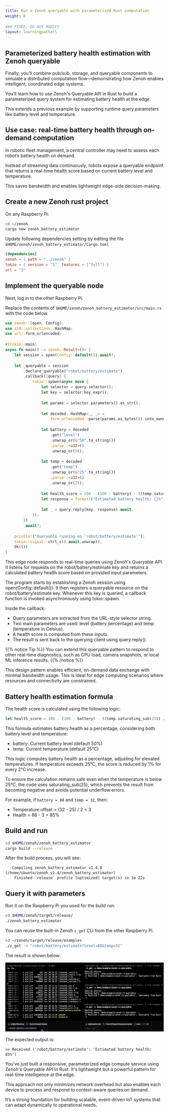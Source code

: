 ```yaml
---
title: Run a Zenoh queryable with parameterized Rust computation
weight: 8

### FIXED, DO NOT MODIFY
layout: learningpathall
---
```


## Parameterized battery health estimation with Zenoh queryable

Finally, you’ll combine pub/sub, storage, and queryable components to simulate a distributed computation flow—demonstrating how Zenoh enables intelligent, coordinated edge systems.

You’ll learn how to use Zenoh's Queryable API in Rust to build a parameterized query system for estimating battery health at the edge. 

This extends a previous example by supporting runtime query parameters like battery level and temperature.

## Use case: real-time battery health through on-demand computation

In robotic fleet management, a central controller may need to assess each robot’s battery health on demand. 

Instead of streaming data continuously, robots expose a queryable endpoint that returns a real-time health score based on current battery level and temperature. 

This saves bandwidth and enables lightweight edge-side decision-making.

## Create a new Zenoh rust project

On any Raspberry Pi:

```bash
cd ~/zenoh
cargo new zenoh_battery_estimator
```

Update following dependencies setting by editing the file  `$HOME/zenoh/zenoh_battery_estimator/Cargo.toml`

```toml
[dependencies]
zenoh = { path = "../zenoh" }
tokio = { version = "1", features = ["full"] }
url = "2"
```

## Implement the queryable node

Next, log in to the other Raspberry Pi.

Replace the contents of `$HOME/zenoh/zenoh_battery_estimator/src/main.rs` with the code below.

```rust
use zenoh::{open, Config};
use std::collections::HashMap;
use url::form_urlencoded;

#[tokio::main]
async fn main() -> zenoh::Result<()> {
    let session = open(Config::default()).await?;

    let _queryable = session
        .declare_queryable("robot/battery/estimate")
        .callback(|query| {
            tokio::spawn(async move {
                let selector = query.selector();
                let key = selector.key_expr();

                let params = selector.parameters().as_str();

                let decoded: HashMap<_, _> =
                    form_urlencoded::parse(params.as_bytes()).into_owned().collect();

                let battery = decoded
                    .get("level")
                    .unwrap_or(&"50".to_string())
                    .parse::<u32>()
                    .unwrap_or(50);

                let temp = decoded
                    .get("temp")
                    .unwrap_or(&"25".to_string())
                    .parse::<u32>()
                    .unwrap_or(25);

                let health_score = 100 - (100 - battery) - ((temp.saturating_sub(25)) / 2);
                let response = format!("Estimated battery health: {}%", health_score);

                let _ = query.reply(key, response).await;
            });
        })
        .await?;

    println!("Queryable running on 'robot/battery/estimate'");
    tokio::signal::ctrl_c().await.unwrap();
    Ok(())
}
```

This edge node responds to real-time queries using Zenoh's Queryable API. It listens for requests on the robot/battery/estimate key and returns a calculated battery health score based on provided input parameters.

The program starts by establishing a Zenoh session using open(Config::default()). It then registers a queryable resource on the robot/battery/estimate key. Whenever this key is queried, a callback function is invoked asynchronously using tokio::spawn.

Inside the callback:
- Query parameters are extracted from the URL-style selector string.
- Two main parameters are used: level (battery percentage) and temp (temperature in Celsius).
- A health score is computed from these inputs.
- The result is sent back to the querying client using query.reply().

{{% notice Tip %}}
You can extend this queryable pattern to respond to other real-time diagnostics, such as CPU load, camera snapshots, or local ML inference results.
{{% /notice %}}

This design pattern enables efficient, on-demand data exchange with minimal bandwidth usage. This is ideal for edge computing scenarios where resources and connectivity are constrained.

## Battery health estimation formula

The health score is calculated using the following logic:

```rust
let health_score = 100 - (100 - battery) - ((temp.saturating_sub(25)) / 2);
```

This formula estimates battery health as a percentage, considering both battery level and temperature:
- battery: Current battery level (default 50%)
- temp: Current temperature (default 25°C)

This logic computes battery health as a percentage, adjusting for elevated temperatures. If temperature exceeds 25°C, the score is reduced by 1% for every 2°C increase.

To ensure the calculation remains safe even when the temperature is below 25°C, the code uses saturating_sub(25), which prevents the result from becoming negative and avoids potential underflow errors.

For example, if `battery = 88` and `temp = 32`, then:
- Temperature offset = (32 - 25) / 2 = 3
- Health = 88 - 3 = 85%

## Build and run

```bash
cd $HOME/zenoh/zenoh_battery_estimator
cargo build --release
```

After the build process, you will see:

```output
   Compiling zenoh_battery_estimator v1.4.0 (/home/ubuntu/zenoh_v1.4/zenoh_battery_estimator)
    Finished `release` profile [optimized] target(s) in 1m 22s
```

## Query it with parameters

Run it on the Raspberry Pi you used for the build run: 

```bash
cd $HOME/zenoh/target/release/
./zenoh_battery_estimator
```

You can reuse the built-in Zenoh `z_get` CLI from the other Raspberry Pi.

```bash
cd ~/zenoh/target/release/examples
./z_get -s "robot/battery/estimate?level=88&temp=32"
```

The result is shown below:

![img4 Estimated battery health query#center](zenoh_ex4.gif "Figure 4: Dynamic Queryable with Computation")

The expected output is:

```output
>> Received ('robot/battery/estimate': 'Estimated battery health: 85%')
```

You’ve just built a responsive, parameterized edge compute service using Zenoh's Queryable API in Rust. It's lightweight but a powerful pattern for real-time intelligence at the edge.

This approach not only minimizes network overhead but also enables each device to process and respond to context-aware queries on demand. 

It’s a strong foundation for building scalable, event-driven IoT systems that can adapt dynamically to operational needs.
